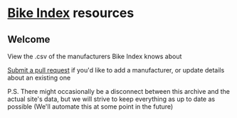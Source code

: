 # [Bike Index](https://bikeindex.org) resources

## Welcome

View the .csv of the manufacturers Bike Index knows about

[Submit a pull request](https://help.github.com/articles/using-pull-requests) if you'd like to add a manufacturer, or update details about an existing one

P.S. There might occasionally be a disconnect between this archive and the actual site's data, but we will strive to keep everything as up to date as possible (We'll automate this at some point in the future)